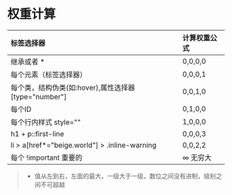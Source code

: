 # 权重计算

标签选择器 |计算权重公式
|:----|:----|
继承或者 * |  0,0,0,0
每个元素（标签选择器）| 0,0,0,1
每个类，结构伪类(如:hover),属性选择器[type="number"] | 0,0,1,0
每个ID  | 0,1,0,0
每个行内样式 style="" | 1,0,0,0
h1 + p::first-line | 0,0,0,3
li > a[href*="beige.world"] > .inline-warning | 0,0,2,2
每个 !important  重要的 | ∞ 无穷大

> - 值从左到右，左面的最大，一级大于一级，数位之间没有进制，级别之间不可超越
